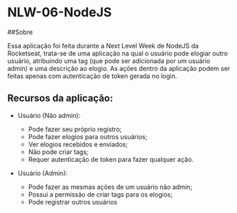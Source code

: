 # NLW-06-NodeJS

##Sobre

Essa aplicação foi feita durante a Next Level Week de NodeJS da Rocketseat, trata-se de uma aplicação na qual o usuário pode elogiar outro usuário, atribuindo uma tag (que pode ser adicionada por um usuário admin) e uma descrição ao elogio. As ações dentro da aplicação podem ser feitas apenas com autenticação de token gerada no login.

## Recursos da aplicação:

- Usuário (Não admin):
  - Pode fazer seu próprio registro;
  - Pode fazer elogios para outros usuários;
  - Ver elogios recebidos e enviados;
  - Não pode criar tags;
  - Requer autenticação de token para fazer qualquer ação.

- Usuário (Admin):
  - Pode fazer as mesmas ações de um usuário não admin;
  - Possui a permissão de criar tags para os elogios;
  - Pode registrar outros usuários
